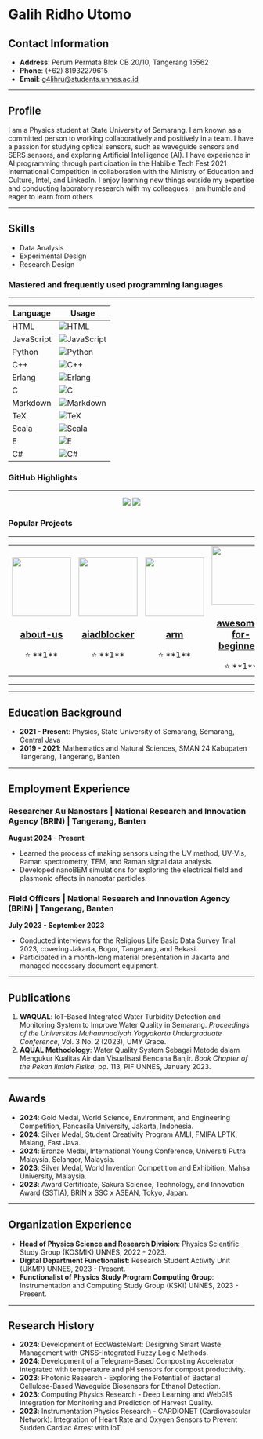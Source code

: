 # Galih Ridho Utomo

## Contact Information

- **Address**: Perum Permata Blok CB 20/10, Tangerang 15562  
- **Phone**: (+62) 81932279615  
- **Email**: [g4lihru@students.unnes.ac.id](mailto:g4lihru@students.unnes.ac.id)

---

## Profile

I am a Physics student at State University of Semarang. I am known as a committed person to working collaboratively and positively in a team. I have a passion for studying optical sensors, such as waveguide sensors and SERS sensors, and exploring Artificial Intelligence (AI). I have experience in AI programming through participation in the Habibie Tech Fest 2021 International Competition in collaboration with the Ministry of Education and Culture, Intel, and LinkedIn. I enjoy learning new things outside my expertise and conducting laboratory research with my colleagues. I am humble and eager to learn from others

---

## Skills

- Data Analysis  
- Experimental Design  
- Research Design  

<!-- SKILLS-START -->
### Mastered and frequently used programming languages
---

| Language | Usage |
|---|---|
| HTML | ![HTML](https://img.shields.io/badge/HTML-26%25-brightgreen) |
| JavaScript | ![JavaScript](https://img.shields.io/badge/JavaScript-17%25-brightgreen) |
| Python | ![Python](https://img.shields.io/badge/Python-15%25-brightgreen) |
| C++ | ![C++](https://img.shields.io/badge/C%2B%2B-15%25-brightgreen) |
| Erlang | ![Erlang](https://img.shields.io/badge/Erlang-3%25-brightgreen) |
| C | ![C](https://img.shields.io/badge/C-3%25-brightgreen) |
| Markdown | ![Markdown](https://img.shields.io/badge/Markdown-2%25-brightgreen) |
| TeX | ![TeX](https://img.shields.io/badge/TeX-2%25-brightgreen) |
| Scala | ![Scala](https://img.shields.io/badge/Scala-2%25-brightgreen) |
| E | ![E](https://img.shields.io/badge/E-2%25-brightgreen) |
| C# | ![C#](https://img.shields.io/badge/C%23-2%25-brightgreen) |
<!-- SKILLS-END -->

<!-- GHSTATS-START -->
### GitHub Highlights
---

<div align="center">
  <img src="https://github-readme-stats.vercel.app/api?username=galihru&show_icons=true&theme=dark" />
  <img src="https://github-readme-stats.vercel.app/api/top-langs/?username=galihru&layout=compact&theme=dark" />
</div>
<!-- GHSTATS-END -->

<!-- PROJECTS-START -->
### Popular Projects
---

<table>
<tr>
<td align="center">
  <a href="https://github.com/galihru/about-us">
    <img src="https://avatars.githubusercontent.com/u/92840324?v=4" width="120" />
    <h3>about-us</h3>
  </a>
  ⭐️ **1**

</td>
<td align="center">
  <a href="https://github.com/galihru/aiadblocker">
    <img src="https://avatars.githubusercontent.com/u/92840324?v=4" width="120" />
    <h3>aiadblocker</h3>
  </a>
  ⭐️ **1**

</td>
<td align="center">
  <a href="https://github.com/galihru/arm">
    <img src="https://avatars.githubusercontent.com/u/92840324?v=4" width="120" />
    <h3>arm</h3>
  </a>
  ⭐️ **1**

</td>
<td align="center">
  <a href="https://github.com/galihru/awesome-for-beginners">
    <img src="https://avatars.githubusercontent.com/u/92840324?v=4" width="120" />
    <h3>awesome-for-beginners</h3>
  </a>
  ⭐️ **1**

</td>
<td align="center">
  <a href="https://github.com/galihru/awesome-for-non-programmers">
    <img src="https://avatars.githubusercontent.com/u/92840324?v=4" width="120" />
    <h3>awesome-for-non-programmers</h3>
  </a>
  ⭐️ **1**

</td>
<td align="center">
  <a href="https://github.com/galihru/bem">
    <img src="https://avatars.githubusercontent.com/u/92840324?v=4" width="120" />
    <h3>bem</h3>
  </a>
  ⭐️ **1**

</td>
<td align="center">
  <a href="https://github.com/galihru/codegenerator">
    <img src="https://avatars.githubusercontent.com/u/92840324?v=4" width="120" />
    <h3>codegenerator</h3>
  </a>
  ⭐️ **9**

</td>
<td align="center">
  <a href="https://github.com/galihru/content">
    <img src="https://avatars.githubusercontent.com/u/92840324?v=4" width="120" />
    <h3>content</h3>
  </a>
  ⭐️ **1**

</td>
<td align="center">
  <a href="https://github.com/galihru/CraMind">
    <img src="https://avatars.githubusercontent.com/u/92840324?v=4" width="120" />
    <h3>CraMind</h3>
  </a>
  ⭐️ **1**

</td>
<td align="center">
  <a href="https://github.com/galihru/cv">
    <img src="https://avatars.githubusercontent.com/u/92840324?v=4" width="120" />
    <h3>cv</h3>
  </a>
  ⭐️ **9**

</td>
<td align="center">
  <a href="https://github.com/galihru/cvs">
    <img src="https://avatars.githubusercontent.com/u/92840324?v=4" width="120" />
    <h3>cvs</h3>
  </a>
  ⭐️ **9**

</td>
<td align="center">
  <a href="https://github.com/galihru/drive">
    <img src="https://avatars.githubusercontent.com/u/92840324?v=4" width="120" />
    <h3>drive</h3>
  </a>
  ⭐️ **9**

</td>
<td align="center">
  <a href="https://github.com/galihru/ErlangApp">
    <img src="https://avatars.githubusercontent.com/u/92840324?v=4" width="120" />
    <h3>ErlangApp</h3>
  </a>
  ⭐️ **1**

</td>
<td align="center">
  <a href="https://github.com/galihru/ErlangBuilder">
    <img src="https://avatars.githubusercontent.com/u/92840324?v=4" width="120" />
    <h3>ErlangBuilder</h3>
  </a>
  ⭐️ **1**

</td>
<td align="center">
  <a href="https://github.com/galihru/facemind">
    <img src="https://avatars.githubusercontent.com/u/92840324?v=4" width="120" />
    <h3>facemind</h3>
  </a>
  ⭐️ **25**

</td>
<td align="center">
  <a href="https://github.com/galihru/first-contributions">
    <img src="https://avatars.githubusercontent.com/u/92840324?v=4" width="120" />
    <h3>first-contributions</h3>
  </a>
  ⭐️ **1**

</td>
<td align="center">
  <a href="https://github.com/galihru/flowsense">
    <img src="https://avatars.githubusercontent.com/u/92840324?v=4" width="120" />
    <h3>flowsense</h3>
  </a>
  ⭐️ **1**

</td>
<td align="center">
  <a href="https://github.com/galihru/fnn">
    <img src="https://avatars.githubusercontent.com/u/92840324?v=4" width="120" />
    <h3>fnn</h3>
  </a>
  ⭐️ **10**

</td>
<td align="center">
  <a href="https://github.com/galihru/g4lihru">
    <img src="https://avatars.githubusercontent.com/u/92840324?v=4" width="120" />
    <h3>g4lihru</h3>
  </a>
  ⭐️ **1**

</td>
<td align="center">
  <a href="https://github.com/galihru/g4lihru.github.io">
    <img src="https://avatars.githubusercontent.com/u/92840324?v=4" width="120" />
    <h3>g4lihru.github.io</h3>
  </a>
  ⭐️ **10**

</td>
<td align="center">
  <a href="https://github.com/galihru/galihru">
    <img src="https://avatars.githubusercontent.com/u/92840324?v=4" width="120" />
    <h3>galihru</h3>
  </a>
  ⭐️ **8**

</td>
<td align="center">
  <a href="https://github.com/galihru/galihru.github.io">
    <img src="https://avatars.githubusercontent.com/u/92840324?v=4" width="120" />
    <h3>galihru.github.io</h3>
  </a>
  ⭐️ **10**

</td>
<td align="center">
  <a href="https://github.com/galihru/games">
    <img src="https://avatars.githubusercontent.com/u/92840324?v=4" width="120" />
    <h3>games</h3>
  </a>
  ⭐️ **1**

</td>
<td align="center">
  <a href="https://github.com/galihru/githubiot">
    <img src="https://avatars.githubusercontent.com/u/92840324?v=4" width="120" />
    <h3>githubiot</h3>
  </a>
  ⭐️ **7**

</td>
<td align="center">
  <a href="https://github.com/galihru/githubiotdroid">
    <img src="https://avatars.githubusercontent.com/u/92840324?v=4" width="120" />
    <h3>githubiotdroid</h3>
  </a>
  ⭐️ **1**

</td>
<td align="center">
  <a href="https://github.com/galihru/githubioterl">
    <img src="https://avatars.githubusercontent.com/u/92840324?v=4" width="120" />
    <h3>githubioterl</h3>
  </a>
  ⭐️ **1**

</td>
<td align="center">
  <a href="https://github.com/galihru/githubiotpy">
    <img src="https://avatars.githubusercontent.com/u/92840324?v=4" width="120" />
    <h3>githubiotpy</h3>
  </a>
  ⭐️ **1**

</td>
<td align="center">
  <a href="https://github.com/galihru/githubiotscl">
    <img src="https://avatars.githubusercontent.com/u/92840324?v=4" width="120" />
    <h3>githubiotscl</h3>
  </a>
  ⭐️ **1**

</td>
<td align="center">
  <a href="https://github.com/galihru/gsr">
    <img src="https://avatars.githubusercontent.com/u/92840324?v=4" width="120" />
    <h3>gsr</h3>
  </a>
  ⭐️ **10**

</td>
<td align="center">
  <a href="https://github.com/galihru/hbd">
    <img src="https://avatars.githubusercontent.com/u/92840324?v=4" width="120" />
    <h3>hbd</h3>
  </a>
  ⭐️ **12**

</td>
<td align="center">
  <a href="https://github.com/galihru/hbd.github.io">
    <img src="https://avatars.githubusercontent.com/u/92840324?v=4" width="120" />
    <h3>hbd.github.io</h3>
  </a>
  ⭐️ **9**

</td>
<td align="center">
  <a href="https://github.com/galihru/hydrogel">
    <img src="https://avatars.githubusercontent.com/u/92840324?v=4" width="120" />
    <h3>hydrogel</h3>
  </a>
  ⭐️ **1**

</td>
<td align="center">
  <a href="https://github.com/galihru/iotgithub">
    <img src="https://avatars.githubusercontent.com/u/92840324?v=4" width="120" />
    <h3>iotgithub</h3>
  </a>
  ⭐️ **9**

</td>
<td align="center">
  <a href="https://github.com/galihru/IoTModule">
    <img src="https://avatars.githubusercontent.com/u/92840324?v=4" width="120" />
    <h3>IoTModule</h3>
  </a>
  ⭐️ **9**

</td>
<td align="center">
  <a href="https://github.com/galihru/Lapla">
    <img src="https://avatars.githubusercontent.com/u/92840324?v=4" width="120" />
    <h3>Lapla</h3>
  </a>
  ⭐️ **1**

</td>
<td align="center">
  <a href="https://github.com/galihru/LaplaPy">
    <img src="https://avatars.githubusercontent.com/u/92840324?v=4" width="120" />
    <h3>LaplaPy</h3>
  </a>
  ⭐️ **1**

</td>
<td align="center">
  <a href="https://github.com/galihru/leetcode">
    <img src="https://avatars.githubusercontent.com/u/92840324?v=4" width="120" />
    <h3>leetcode</h3>
  </a>
  ⭐️ **1**

</td>
<td align="center">
  <a href="https://github.com/galihru/library-registry">
    <img src="https://avatars.githubusercontent.com/u/92840324?v=4" width="120" />
    <h3>library-registry</h3>
  </a>
  ⭐️ **9**

</td>
<td align="center">
  <a href="https://github.com/galihru/magvi">
    <img src="https://avatars.githubusercontent.com/u/92840324?v=4" width="120" />
    <h3>magvi</h3>
  </a>
  ⭐️ **1**

</td>
<td align="center">
  <a href="https://github.com/galihru/mapps">
    <img src="https://avatars.githubusercontent.com/u/92840324?v=4" width="120" />
    <h3>mapps</h3>
  </a>
  ⭐️ **1**

</td>
<td align="center">
  <a href="https://github.com/galihru/MentalHealth">
    <img src="https://avatars.githubusercontent.com/u/92840324?v=4" width="120" />
    <h3>MentalHealth</h3>
  </a>
  ⭐️ **15**

</td>
<td align="center">
  <a href="https://github.com/galihru/module">
    <img src="https://avatars.githubusercontent.com/u/92840324?v=4" width="120" />
    <h3>module</h3>
  </a>
  ⭐️ **10**

</td>
<td align="center">
  <a href="https://github.com/galihru/mps20n0040d-arduino">
    <img src="https://avatars.githubusercontent.com/u/92840324?v=4" width="120" />
    <h3>mps20n0040d-arduino</h3>
  </a>
  ⭐️ **1**

</td>
<td align="center">
  <a href="https://github.com/galihru/nesia">
    <img src="https://avatars.githubusercontent.com/u/92840324?v=4" width="120" />
    <h3>nesia</h3>
  </a>
  ⭐️ **1**

</td>
<td align="center">
  <a href="https://github.com/galihru/pechmind">
    <img src="https://avatars.githubusercontent.com/u/92840324?v=4" width="120" />
    <h3>pechmind</h3>
  </a>
  ⭐️ **1**

</td>
<td align="center">
  <a href="https://github.com/galihru/phishing">
    <img src="https://avatars.githubusercontent.com/u/92840324?v=4" width="120" />
    <h3>phishing</h3>
  </a>
  ⭐️ **1**

</td>
<td align="center">
  <a href="https://github.com/galihru/pqcrypto">
    <img src="https://avatars.githubusercontent.com/u/92840324?v=4" width="120" />
    <h3>pqcrypto</h3>
  </a>
  ⭐️ **1**

</td>
<td align="center">
  <a href="https://github.com/galihru/pulsemind">
    <img src="https://avatars.githubusercontent.com/u/92840324?v=4" width="120" />
    <h3>pulsemind</h3>
  </a>
  ⭐️ **1**

</td>
<td align="center">
  <a href="https://github.com/galihru/qualityair">
    <img src="https://avatars.githubusercontent.com/u/92840324?v=4" width="120" />
    <h3>qualityair</h3>
  </a>
  ⭐️ **10**

</td>
<td align="center">
  <a href="https://github.com/galihru/remdev">
    <img src="https://avatars.githubusercontent.com/u/92840324?v=4" width="120" />
    <h3>remdev</h3>
  </a>
  ⭐️ **1**

</td>
<td align="center">
  <a href="https://github.com/galihru/Riset">
    <img src="https://avatars.githubusercontent.com/u/92840324?v=4" width="120" />
    <h3>Riset</h3>
  </a>
  ⭐️ **7**

</td>
<td align="center">
  <a href="https://github.com/galihru/seb-win-refactoring">
    <img src="https://avatars.githubusercontent.com/u/92840324?v=4" width="120" />
    <h3>seb-win-refactoring</h3>
  </a>
  ⭐️ **1**

</td>
<td align="center">
  <a href="https://github.com/galihru/SimulationCrypto">
    <img src="https://avatars.githubusercontent.com/u/92840324?v=4" width="120" />
    <h3>SimulationCrypto</h3>
  </a>
  ⭐️ **1**

</td>
<td align="center">
  <a href="https://github.com/galihru/skills-introduction-to-codeql">
    <img src="https://avatars.githubusercontent.com/u/92840324?v=4" width="120" />
    <h3>skills-introduction-to-codeql</h3>
  </a>
  ⭐️ **1**

</td>
<td align="center">
  <a href="https://github.com/galihru/smarthome">
    <img src="https://avatars.githubusercontent.com/u/92840324?v=4" width="120" />
    <h3>smarthome</h3>
  </a>
  ⭐️ **1**

</td>
<td align="center">
  <a href="https://github.com/galihru/tvm">
    <img src="https://avatars.githubusercontent.com/u/92840324?v=4" width="120" />
    <h3>tvm</h3>
  </a>
  ⭐️ **1**

</td>
<td align="center">
  <a href="https://github.com/galihru/YFS201">
    <img src="https://avatars.githubusercontent.com/u/92840324?v=4" width="120" />
    <h3>YFS201</h3>
  </a>
  ⭐️ **2**

</td>
<td align="center">
  <a href="https://github.com/galihru/Zoom-Automation-Python">
    <img src="https://avatars.githubusercontent.com/u/92840324?v=4" width="120" />
    <h3>Zoom-Automation-Python</h3>
  </a>
  ⭐️ **1**

</td>
</tr>
</table>
<!-- PROJECTS-END -->

---

---

## Education Background

- **2021 - Present**: Physics, State University of Semarang, Semarang, Central Java  
- **2019 - 2021**: Mathematics and Natural Sciences, SMAN 24 Kabupaten Tangerang, Tangerang, Banten  

---

## Employment Experience

### Researcher Au Nanostars | National Research and Innovation Agency (BRIN) | Tangerang, Banten
**August 2024 - Present**  
- Learned the process of making sensors using the UV method, UV-Vis, Raman spectrometry, TEM, and Raman signal data analysis.
- Developed nanoBEM simulations for exploring the electrical field and plasmonic effects in nanostar particles.

### Field Officers | National Research and Innovation Agency (BRIN) | Tangerang, Banten
**July 2023 - September 2023**  
- Conducted interviews for the Religious Life Basic Data Survey Trial 2023, covering Jakarta, Bogor, Tangerang, and Bekasi.
- Participated in a month-long material presentation in Jakarta and managed necessary document equipment.

---

## Publications

1. **WAQUAL**: IoT-Based Integrated Water Turbidity Detection and Monitoring System to Improve Water Quality in Semarang. *Proceedings of the Universitas Muhammadiyah Yogyakarta Undergraduate Conference*, Vol. 3 No. 2 (2023), UMY Grace.
2. **AQUAL Methodology**: Water Quality System Sebagai Metode dalam Mengukur Kualitas Air dan Visualisasi Bencana Banjir. *Book Chapter of the Pekan Ilmiah Fisika*, pp. 113, PIF UNNES, January 2023.

---

## Awards

- **2024**: Gold Medal, World Science, Environment, and Engineering Competition, Pancasila University, Jakarta, Indonesia.  
- **2024**: Silver Medal, Student Creativity Program AMLI, FMIPA LPTK, Malang, East Java.  
- **2024**: Bronze Medal, International Young Conference, Universiti Putra Malaysia, Selangor, Malaysia.  
- **2023**: Silver Medal, World Invention Competition and Exhibition, Mahsa University, Malaysia.  
- **2023**: Award Certificate, Sakura Science, Technology, and Innovation Award (SSTIA), BRIN x SSC x ASEAN, Tokyo, Japan.  

---

## Organization Experience

- **Head of Physics Science and Research Division**: Physics Scientific Study Group (KOSMIK) UNNES, 2022 - 2023.  
- **Digital Department Functionalist**: Research Student Activity Unit (UKMP) UNNES, 2023 - Present.  
- **Functionalist of Physics Study Program Computing Group**: Instrumentation and Computing Study Group (KSKI) UNNES, 2023 - Present.  

---

## Research History

- **2024**: Development of EcoWasteMart: Designing Smart Waste Management with GNSS-Integrated Fuzzy Logic Methods.  
- **2024**: Development of a Telegram-Based Composting Accelerator integrated with temperature and pH sensors for compost productivity.  
- **2023**: Photonic Research - Exploring the Potential of Bacterial Cellulose-Based Waveguide Biosensors for Ethanol Detection.  
- **2023**: Computing Physics Research - Deep Learning and WebGIS Integration for Monitoring and Prediction of Harvest Quality.  
- **2023**: Instrumentation Physics Research - CARDIONET (Cardiovascular Network): Integration of Heart Rate and Oxygen Sensors to Prevent Sudden Cardiac Arrest with IoT.  
